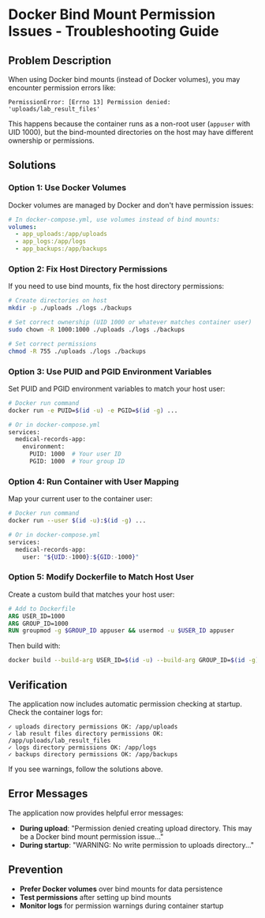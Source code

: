 # Docker Bind Mount Permission Issues - Troubleshooting Guide

## Problem Description

When using Docker bind mounts (instead of Docker volumes), you may encounter permission errors like:

```
PermissionError: [Errno 13] Permission denied: 'uploads/lab_result_files'
```

This happens because the container runs as a non-root user (`appuser` with UID 1000), but the bind-mounted directories on the host may have different ownership or permissions.

## Solutions

### Option 1: Use Docker Volumes

Docker volumes are managed by Docker and don't have permission issues:

```yaml
# In docker-compose.yml, use volumes instead of bind mounts:
volumes:
  - app_uploads:/app/uploads
  - app_logs:/app/logs
  - app_backups:/app/backups
```

### Option 2: Fix Host Directory Permissions

If you need to use bind mounts, fix the host directory permissions:

```bash
# Create directories on host
mkdir -p ./uploads ./logs ./backups

# Set correct ownership (UID 1000 or whatever matches container user)
sudo chown -R 1000:1000 ./uploads ./logs ./backups

# Set correct permissions
chmod -R 755 ./uploads ./logs ./backups
```

### Option 3: Use PUID and PGID Environment Variables

Set PUID and PGID environment variables to match your host user:

```bash
# Docker run command
docker run -e PUID=$(id -u) -e PGID=$(id -g) ...

# Or in docker-compose.yml
services:
  medical-records-app:
    environment:
      PUID: 1000  # Your user ID
      PGID: 1000  # Your group ID
```

### Option 4: Run Container with User Mapping

Map your current user to the container user:

```bash
# Docker run command
docker run --user $(id -u):$(id -g) ...

# Or in docker-compose.yml
services:
  medical-records-app:
    user: "${UID:-1000}:${GID:-1000}"
```

### Option 5: Modify Dockerfile to Match Host User

Create a custom build that matches your host user:

```dockerfile
# Add to Dockerfile
ARG USER_ID=1000
ARG GROUP_ID=1000
RUN groupmod -g $GROUP_ID appuser && usermod -u $USER_ID appuser
```

Then build with:

```bash
docker build --build-arg USER_ID=$(id -u) --build-arg GROUP_ID=$(id -g) .
```

## Verification

The application now includes automatic permission checking at startup. Check the container logs for:

```
✓ uploads directory permissions OK: /app/uploads
✓ lab result files directory permissions OK: /app/uploads/lab_result_files
✓ logs directory permissions OK: /app/logs
✓ backups directory permissions OK: /app/backups
```

If you see warnings, follow the solutions above.

## Error Messages

The application now provides helpful error messages:

- **During upload**: "Permission denied creating upload directory. This may be a Docker bind mount permission issue..."
- **During startup**: "WARNING: No write permission to uploads directory..."

## Prevention

- **Prefer Docker volumes** over bind mounts for data persistence
- **Test permissions** after setting up bind mounts
- **Monitor logs** for permission warnings during container startup
